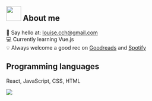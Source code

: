 ## <img src="https://res.cloudinary.com/dlmgs0z2s/image/upload/v1701203694/cat_f59hcc.gif" width="40px"> About me

👋 Say hello at: louise.cch@gmail.com <br />
💻 Currently learning Vue.js  <br />
💡 Always welcome a good rec on <a href="https://www.goodreads.com/user/show/8620918-louise" target="_blank">Goodreads</a> and <a href="https://open.spotify.com/user/chingheirocks?si=EKxGEdrQRF6-CEJMHbat4g" target="_blank">Spotify</a>

## Programming languages

React, JavaScript, CSS, HTML 

<img src="https://www.codewars.com/users/louisecchan/badges/micro?theme=light">
